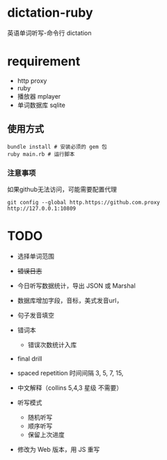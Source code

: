 # dictation-ruby
英语单词听写-命令行 dictation

# requirement
- http proxy
- ruby
- 播放器 mplayer
- 单词数据库 sqlite

## 使用方式
```
bundle install # 安装必须的 gem 包
ruby main.rb # 运行脚本
```

### 注意事项
如果github无法访问，可能需要配置代理
```
git config --global http.https://github.com.proxy http://127.0.0.1:10809
```
# TODO
- 选择单词范围
- ~~错误日志~~
- 今日听写数据统计，导出 JSON 或 Marshal
- 数据库增加字段，音标，美式发音url，
- 句子发音填空
- 错词本
    - 错误次数统计入库
- final drill
- spaced repetition 时间间隔 3, 5, 7, 15,  
- 中文解释（collins 5,4,3 星级 不需要）
- 听写模式
    - 随机听写
    - 顺序听写
    - 保留上次进度

- 修改为 Web 版本，用 JS 重写